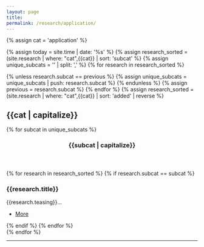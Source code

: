 ```yaml
---
layout: page
title:
permalink: /research/application/
---
```


{% assign cat = 'application' %}

<!-- Section -->

{% assign today = site.time | date: '%s' %}
{% assign research_sorted = (site.research | where: "cat",{{cat}} | sort: 'subcat' %}
{% assign unique_subcats = '' | split: ',' %}
{% for research in research_sorted %}
  <!-- If not equal to previous then it must be unique as sorted -->
  {% unless research.subcat == previous %}
    {% assign unique_subcats = unique_subcats | push: research.subcat %}
  {% endunless %}
  {% assign previous = research.subcat %}
{% endfor %}
{% assign research_sorted = (site.research | where: "cat",{{cat}} | sort: 'added' | reverse  %}

<h2>{{cat | capitalize}}</h2>

{% for subcat in unique_subcats %}
<header class="major">
<h3>{{subcat | capitalize}}</h3>
</header>
<div class="posts">
{% for research in research_sorted %}
  {% if research.subcat == subcat %}
    <article>
        <a href="{{site.url}}/{{site.baseurl}}/{{research.url}}" class="image"><img src="{{site.url}}/{{site.baseurl}}//images/research/{{research.icon}}" alt="" /></a>
        <h3>{{research.title}}</h3>
        <p>{{research.teasing}}...</p>
        <ul class="actions">
            <li><a href="{{site.url}}/{{site.baseurl}}/{{research.url}}" class="button medium">More</a></li>
        </ul>
    </article>
  {% endif %}
{% endfor %}
</div>
{% endfor %}

<hr>

